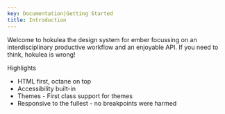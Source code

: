 ```yaml
---
key: Documentation|Getting Started
title: Introduction
---
```


Welcome to hokulea the design system for ember focussing on an interdisciplinary
productive workflow and an enjoyable API. If you need to think, hokulea is
wrong!

Highlights

- HTML first, octane on top
- Accessibility built-in
- Themes - First class support for themes
- Responsive to the fullest - no breakpoints were harmed
